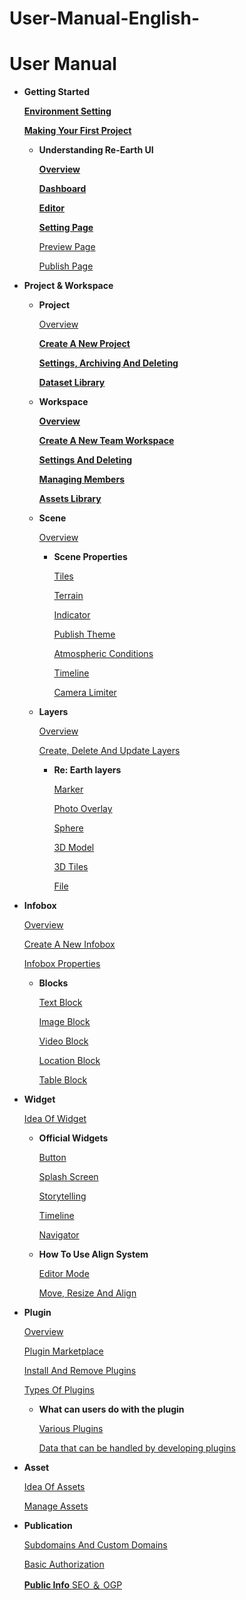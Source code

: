 # User-Manual-English-
# User Manual

- **Getting Started**
    
    [**Environment Setting**](https://github.com/CS-eukarya/User-Manual-English-/blob/653862029d0c30e3ddbe3853020a453e9d1d229e/Environment%20Setting.md)
    
    [**Making Your First Project**](User%20Manual%20d2a30f9add9245048e8458db86f7de66/Making%20Your%20First%20Project%207af2788c82ee4c43ad6ef72026c79fd6.md)
    
    - **Understanding Re-Earth UI**
        
        [**Overview**](User%20Manual%20d2a30f9add9245048e8458db86f7de66/Overview%201baebea89b7045169d9d9965c6a28656.md)
        
        [**Dashboard**](User%20Manual%20d2a30f9add9245048e8458db86f7de66/Dashboard%20e1d3557aed1749e491c3bb8b8ddc1d48.md)
        
        [**Editor**](User%20Manual%20d2a30f9add9245048e8458db86f7de66/Editor%20df1532479d364ec48165660794f8d1e2.md)
        
        [**Setting Page**](User%20Manual%20d2a30f9add9245048e8458db86f7de66/Setting%20Page%204c749b78cc2642ebb2c57ae3481d48c3.md)
        
        [Preview Page](User%20Manual%20d2a30f9add9245048e8458db86f7de66/Preview%20Page%2002523931122c4cf0aa1d061ab8dd26c6.md)
        
        [Publish Page](User%20Manual%20d2a30f9add9245048e8458db86f7de66/Publish%20Page%206dfb01ed7e22445a908620899235d569.md)
        
- **Project & Workspace**
    - **Project**
        
        [Overview](User%20Manual%20d2a30f9add9245048e8458db86f7de66/Overview%20026c6bdc69fb47cca139bedcd6ce6342.md)
        
        [**Create A New Project** ](User%20Manual%20d2a30f9add9245048e8458db86f7de66/Create%20A%20New%20Project%20663077dd2163491fb48e27debfae1471.md)
        
        [**Settings, Archiving And Deleting**](User%20Manual%20d2a30f9add9245048e8458db86f7de66/Settings,%20Archiving%20And%20Deleting%20eba9dfc58f4042f8ad064602fae9afbc.md)
        
        [**Dataset Library**](User%20Manual%20d2a30f9add9245048e8458db86f7de66/Dataset%20Library%20f8d8e04ff93f42d294404901732867c5.md)
        
    - **Workspace**
        
        [**Overview**](User%20Manual%20d2a30f9add9245048e8458db86f7de66/Overview%20b4e7717ec68d4c22a978620933fb8d34.md)
        
        [**Create A New Team Workspace**](User%20Manual%20d2a30f9add9245048e8458db86f7de66/Create%20A%20New%20Team%20Workspace%208153437ad9134376a3b5b9a435bd5274.md)
        
        [**Settings And Deleting**](User%20Manual%20d2a30f9add9245048e8458db86f7de66/Settings%20And%20Deleting%208f198ea780b04049ada1080273d2d76e.md)
        
        [**Managing Members**](User%20Manual%20d2a30f9add9245048e8458db86f7de66/Managing%20Members%209493472f978a43c98150023cd719421c.md)
        
        [**Assets Library**](User%20Manual%20d2a30f9add9245048e8458db86f7de66/Assets%20Library%20b7c5b39d8edc41e8a4eaba03efea726d.md)
        
    - **Scene**
        
        [Overview](User%20Manual%20d2a30f9add9245048e8458db86f7de66/Overview%2002596916c49f49cca15a6040edb0c583.md)
        
        - **Scene Properties**
            
            [Tiles ](User%20Manual%20d2a30f9add9245048e8458db86f7de66/Tiles%20759a5fb32fc64432865e641ca6858d85.md)
            
            [Terrain](User%20Manual%20d2a30f9add9245048e8458db86f7de66/Terrain%2001aa64219103428bb935fa6d3b813f27.md)
            
            [Indicator](User%20Manual%20d2a30f9add9245048e8458db86f7de66/Indicator%208803995fbffe4ad0b4fad296a3b47b63.md)
            
            [Publish Theme ](User%20Manual%20d2a30f9add9245048e8458db86f7de66/Publish%20Theme%2038b039be6d104dabbcd885d5e72eadb8.md)
            
            [Atmospheric Conditions ](User%20Manual%20d2a30f9add9245048e8458db86f7de66/Atmospheric%20Conditions%201be85055d5a747cbb2ab215b2e08c960.md)
            
            [Timeline ](User%20Manual%20d2a30f9add9245048e8458db86f7de66/Timeline%208af92ac99b0f40f1b2ab5aa928bd9c24.md)
            
            [Camera Limiter](User%20Manual%20d2a30f9add9245048e8458db86f7de66/Camera%20Limiter%202a6970de63c649efbb5be7e811bca68f.md)
            
    - **Layers**
        
        [Overview](User%20Manual%20d2a30f9add9245048e8458db86f7de66/Overview%20bbfadcfd250f45e7b22ddb12c5e3ed31.md)
        
        [Create, Delete And Update Layers ](User%20Manual%20d2a30f9add9245048e8458db86f7de66/Create,%20Delete%20And%20Update%20Layers%203e2287f72ac24706a003ba8a7e0497e2.md)
        
        - **Re: Earth layers**
            
            [Marker](User%20Manual%20d2a30f9add9245048e8458db86f7de66/Marker%20db5af60c61944d5a886ac07f48229c05.md)
            
            [Photo Overlay](User%20Manual%20d2a30f9add9245048e8458db86f7de66/Photo%20Overlay%20f1370f4ff46c4c4cbf363bc0b328b905.md)
            
            [Sphere](User%20Manual%20d2a30f9add9245048e8458db86f7de66/Sphere%2036e0d7150abf41708dfae2e38de2c2ed.md)
            
            [3D Model](User%20Manual%20d2a30f9add9245048e8458db86f7de66/3D%20Model%20da62e64ec7ee4774a377c4cb7fbf7d23.md)
            
            [3D Tiles](User%20Manual%20d2a30f9add9245048e8458db86f7de66/3D%20Tiles%20749704e73f67454fafb239503f133c19.md)
            
            [File](User%20Manual%20d2a30f9add9245048e8458db86f7de66/File%20726fa52e66e547778bb380b2d97b6076.md)
            
- **Infobox**
    
    [Overview ](User%20Manual%20d2a30f9add9245048e8458db86f7de66/Overview%2031f25adf73224435905b5c993b913c14.md)
    
    [Create A New Infobox](User%20Manual%20d2a30f9add9245048e8458db86f7de66/Create%20A%20New%20Infobox%20a0d7638b7a9a4067a9991f4950fbc2a3.md)
    
    [Infobox Properties ](User%20Manual%20d2a30f9add9245048e8458db86f7de66/Infobox%20Properties%20cbe5ddc866c84903b41d55c0c1b24660.md)
    
    - **Blocks**
        
        [Text Block ](User%20Manual%20d2a30f9add9245048e8458db86f7de66/Text%20Block%20080e66fb9b6740f69df9218402fa763f.md)
        
        [Image Block ](User%20Manual%20d2a30f9add9245048e8458db86f7de66/Image%20Block%20d75fac92b39d4fa78fea27601cacb501.md)
        
        [Video Block ](User%20Manual%20d2a30f9add9245048e8458db86f7de66/Video%20Block%20d333776cd1574ef3847b853c8b55ff9d.md)
        
        [Location Block ](User%20Manual%20d2a30f9add9245048e8458db86f7de66/Location%20Block%20600592b0388c43dd867414d622ddc27f.md)
        
        [Table Block ](User%20Manual%20d2a30f9add9245048e8458db86f7de66/Table%20Block%2088fc1989554f4aaa803237d7f2aefc30.md)
        
- **Widget**
    
    [Idea Of Widget](User%20Manual%20d2a30f9add9245048e8458db86f7de66/Idea%20Of%20Widget%2076ed487ffc254e5d803be9cf8044bc4a.md)
    
    - **Official Widgets**
        
        [Button](User%20Manual%20d2a30f9add9245048e8458db86f7de66/Button%2009a15c6bd9c843f4b7b6a8f9cf4f2427.md)
        
        [Splash Screen](User%20Manual%20d2a30f9add9245048e8458db86f7de66/Splash%20Screen%205ef834bd4c4a4387910bdfcd1a89debe.md)
        
        [Storytelling](User%20Manual%20d2a30f9add9245048e8458db86f7de66/Storytelling%2039c06dbe858940f6a407da30b74638f5.md)
        
        [Timeline](User%20Manual%20d2a30f9add9245048e8458db86f7de66/Timeline%20954be904f4554f279436b490d0a2455e.md)
        
        [Navigator](User%20Manual%20d2a30f9add9245048e8458db86f7de66/Navigator%201f36592bc30d464ab87cb97123858264.md)
        
    - **How To Use Align System**
        
        [Editor Mode](User%20Manual%20d2a30f9add9245048e8458db86f7de66/Editor%20Mode%20ca6719656d9e4c128c4607f77e1796f2.md)
        
        [Move, Resize And Align](User%20Manual%20d2a30f9add9245048e8458db86f7de66/Move,%20Resize%20And%20Align%20e8de2bdf689a428fb973aad2e5fca9fb.md)
        
- **Plugin**
    
    [Overview](User%20Manual%20d2a30f9add9245048e8458db86f7de66/Overview%20ce224e1d8e1043e493d98a6e5c4444e6.md)
    
    [Plugin Marketplace ](User%20Manual%20d2a30f9add9245048e8458db86f7de66/Plugin%20Marketplace%20751f7a9caaff41c7a0d31a4a6e8529ff.md)
    
    [Install And Remove Plugins](User%20Manual%20d2a30f9add9245048e8458db86f7de66/Install%20And%20Remove%20Plugins%20a9f2c04d2f0a49af98e19bffb4836f8d.md)
    
    [Types Of Plugins](User%20Manual%20d2a30f9add9245048e8458db86f7de66/Types%20Of%20Plugins%2023f2fb6872174128b561e76f53d0b459.md)
    
    - **What can users do with the plugin**
        
        [Various Plugins](User%20Manual%20d2a30f9add9245048e8458db86f7de66/Various%20Plugins%205d90198ecf214c4485b2bf9af499f12e.md)
        
        [Data that can be handled by developing plugins](User%20Manual%20d2a30f9add9245048e8458db86f7de66/Data%20that%20can%20be%20handled%20by%20developing%20plugins%20794a571b945a4288b0ec63bee4333658.md)
        
- **Asset**
    
    [Idea Of Assets](User%20Manual%20d2a30f9add9245048e8458db86f7de66/Idea%20Of%20Assets%20549c746ef5894855854d60bef01da855.md)
    
    [Manage Assets](User%20Manual%20d2a30f9add9245048e8458db86f7de66/Manage%20Assets%20f2d78750c1c64221b15faa7b7416bec2.md)
    
- **Publication**
    
    [Subdomains And Custom Domains](User%20Manual%20d2a30f9add9245048e8458db86f7de66/Subdomains%20And%20Custom%20Domains%20ac4fa9226d3d4d119c84bc7495c63dbd.md)
    
    [Basic Authorization](User%20Manual%20d2a30f9add9245048e8458db86f7de66/Basic%20Authorization%20a498c60933d845a89a063ea72efe426a.md)
    
    [**Public Info** SEO ＆ OGP](User%20Manual%20d2a30f9add9245048e8458db86f7de66/Public%20Info%20SEO%20%EF%BC%86%20OGP%203e30b40502c7405a9d83a0b946e1ab79.md)
    

